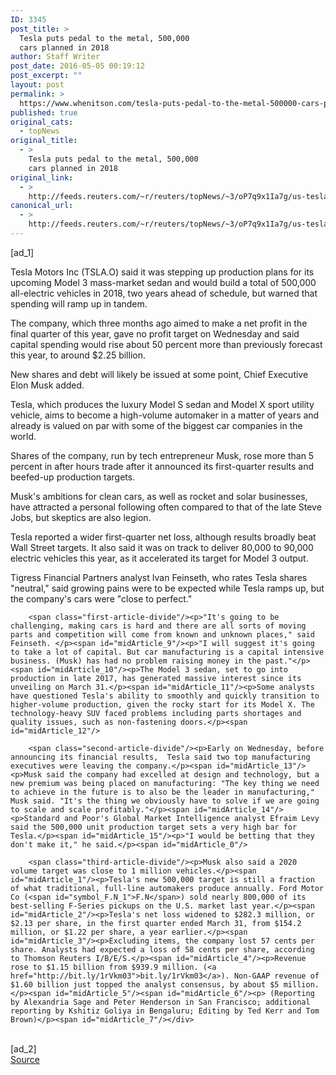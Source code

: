 ```yaml
---
ID: 3345
post_title: >
  Tesla puts pedal to the metal, 500,000
  cars planned in 2018
author: Staff Writer
post_date: 2016-05-05 00:19:12
post_excerpt: ""
layout: post
permalink: >
  https://www.whenitson.com/tesla-puts-pedal-to-the-metal-500000-cars-planned-in-2018/
published: true
original_cats:
  - topNews
original_title:
  - >
    Tesla puts pedal to the metal, 500,000
    cars planned in 2018
original_link:
  - >
    http://feeds.reuters.com/~r/reuters/topNews/~3/oP7q9x1Ia7g/us-tesla-results-idUSKCN0XV2JL
canonical_url:
  - >
    http://feeds.reuters.com/~r/reuters/topNews/~3/oP7q9x1Ia7g/us-tesla-results-idUSKCN0XV2JL
---
```

 [ad_1]
<br><div id="articleText">
<span id="midArticle_start"/>

<span id="midArticle_0"/><span class="focusParagraph" readability="7"><p><span class="articleLocatio&lt;/span&gt;n">Tesla Motors Inc (<span id="symbol_TSLA.O_0">TSLA.O</span>) said it was stepping up production plans for its upcoming Model 3 mass-market sedan and would build a total of 500,000 all-electric vehicles in 2018, two years ahead of schedule, but warned that spending will ramp up in tandem.</span></p></span><span id="midArticle_1"/><p>The company, which three months ago aimed to make a net profit in the final quarter of this year, gave no profit target on Wednesday and said capital spending would rise about 50 percent more than previously forecast this year, to around $2.25 billion.</p><span id="midArticle_2"/><p>New shares and debt will likely be issued at some point, Chief Executive Elon Musk added.</p><span id="midArticle_3"/><p>Tesla, which produces the luxury Model S sedan and Model X sport utility vehicle, aims to become a high-volume automaker in a matter of years and already is valued on par with some of the biggest car companies in the world.</p><span id="midArticle_4"/><p>Shares of the company, run by tech entrepreneur Musk, rose more than 5 percent in after hours trade after it announced its first-quarter results and beefed-up production targets.</p><span id="midArticle_5"/><p>Musk's ambitions for clean cars, as well as rocket and solar businesses, have attracted a personal following often compared to that of the late Steve Jobs, but skeptics are also legion.</p><span id="midArticle_6"/><p>Tesla reported a wider first-quarter net loss, although results broadly beat Wall Street targets. It also said it was on track to deliver 80,000 to 90,000 electric vehicles this year, as it accelerated its target for Model 3 output.</p><span id="midArticle_7"/><p>Tigress Financial Partners analyst Ivan Feinseth, who rates Tesla shares "neutral," said growing pains were to be expected while Tesla ramps up, but the company's cars were "close to perfect."</p><span id="midArticle_8"/>
        
        <span class="first-article-divide"/><p>"It's going to be challenging, making cars is hard and there are all sorts of moving parts and competition will come from known and unknown places," said Feinseth. </p><span id="midArticle_9"/><p>"I will suggest it's going to take a lot of capital. But car manufacturing is a capital intensive business. (Musk) has had no problem raising money in the past."</p><span id="midArticle_10"/><p>The Model 3 sedan, set to go into production in late 2017, has generated massive interest since its unveiling on March 31.</p><span id="midArticle_11"/><p>Some analysts have questioned Tesla's ability to smoothly and quickly transition to higher-volume production, given the rocky start for its Model X. The technology-heavy SUV faced problems including parts shortages and quality issues, such as non-fastening doors.</p><span id="midArticle_12"/>
        
        <span class="second-article-divide"/><p>Early on Wednesday, before announcing its financial results,  Tesla said two top manufacturing executives were leaving the company.</p><span id="midArticle_13"/><p>Musk said the company had excelled at design and technology, but a new premium was being placed on manufacturing: "The key thing we need to achieve in the future is to also be the leader in manufacturing," Musk said. "It's the thing we obviously have to solve if we are going to scale and scale profitably."</p><span id="midArticle_14"/><p>Standard and Poor's Global Market Intelligence analyst Efraim Levy said the 500,000 unit production target sets a very high bar for Tesla.</p><span id="midArticle_15"/><p>"I would be betting that they don't make it," he said.</p><span id="midArticle_0"/>
        
        <span class="third-article-divide"/><p>Musk also said a 2020 volume target was close to 1 million vehicles.</p><span id="midArticle_1"/><p>Tesla's new 500,000 target is still a fraction of what traditional, full-line automakers produce annually. Ford Motor Co (<span id="symbol_F.N_1">F.N</span>) sold nearly 800,000 of its best-selling F-Series pickups on the U.S. market last year.</p><span id="midArticle_2"/><p>Tesla's net loss widened to $282.3 million, or $2.13 per share, in the first quarter ended March 31, from $154.2 million, or $1.22 per share, a year earlier.</p><span id="midArticle_3"/><p>Excluding items, the company lost 57 cents per share. Analysts had expected a loss of 58 cents per share, according to Thomson Reuters I/B/E/S.</p><span id="midArticle_4"/><p>Revenue rose to $1.15 billion from $939.9 million. (<a href="http://bit.ly/1rVkm03">bit.ly/1rVkm03</a>). Non-GAAP revenue of $1.60 billion just topped the analyst consensus, by about $5 million.</p><span id="midArticle_5"/><span id="midArticle_6"/><p> (Reporting by Alexandria Sage and Peter Henderson in San Francisco; additional reporting by Kshitiz Goliya in Bengaluru; Editing by Ted Kerr and Tom Brown)</p><span id="midArticle_7"/></div>
<br>[ad_2]
<br><a href="http://feeds.reuters.com/~r/reuters/topNews/~3/oP7q9x1Ia7g/us-tesla-results-idUSKCN0XV2JL">Source </a>